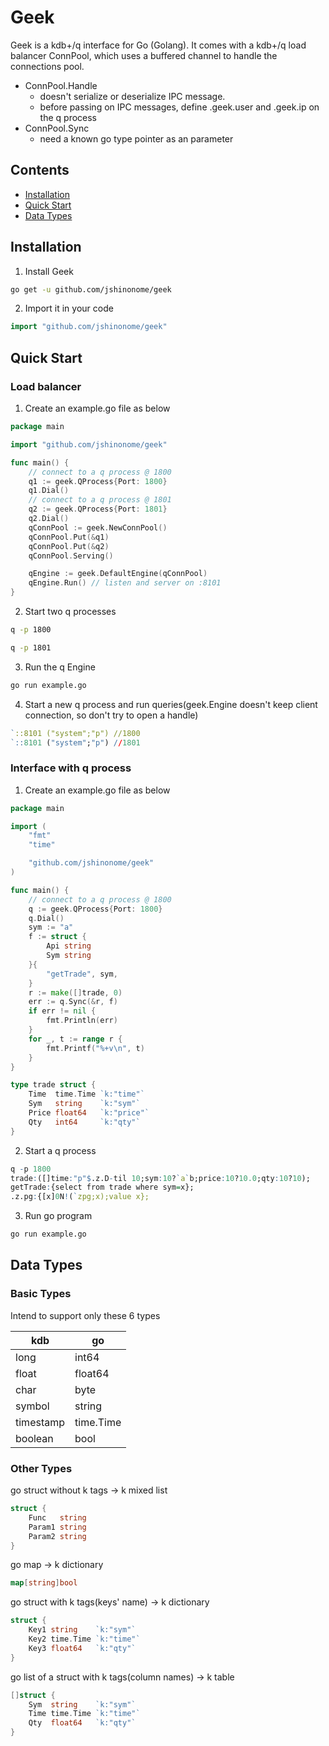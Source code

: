 # Geek

Geek is a kdb+/q interface for Go (Golang). It comes with a kdb+/q load balancer ConnPool, which uses a buffered channel to handle the connections pool.

-   ConnPool.Handle
    -   doesn't serialize or deserialize IPC message.
    -   before passing on IPC messages, define .geek.user and .geek.ip on the q process
-   ConnPool.Sync
    -   need a known go type pointer as an parameter

## Contents

-   [Installation](#installation)
-   [Quick Start](#quick-start)
-   [Data Types](#data-types)

## Installation

1. Install Geek

```sh
go get -u github.com/jshinonome/geek
```

2. Import it in your code

```go
import "github.com/jshinonome/geek"
```

## Quick Start

### Load balancer

1. Create an example.go file as below

```go
package main

import "github.com/jshinonome/geek"

func main() {
	// connect to a q process @ 1800
	q1 := geek.QProcess{Port: 1800}
	q1.Dial()
	// connect to a q process @ 1801
	q2 := geek.QProcess{Port: 1801}
	q2.Dial()
	qConnPool := geek.NewConnPool()
	qConnPool.Put(&q1)
	qConnPool.Put(&q2)
	qConnPool.Serving()

	qEngine := geek.DefaultEngine(qConnPool)
	qEngine.Run() // listen and server on :8101
}
```

2. Start two q processes

```sh
q -p 1800
```

```sh
q -p 1801
```

3. Run the q Engine

```sh
go run example.go
```

4. Start a new q process and run queries(geek.Engine doesn't keep client connection, so don't try to open a handle)

```q
`::8101 ("system";"p") //1800
`::8101 ("system";"p") //1801
```

### Interface with q process

1. Create an example.go file as below

```go
package main

import (
	"fmt"
	"time"

	"github.com/jshinonome/geek"
)

func main() {
	// connect to a q process @ 1800
	q := geek.QProcess{Port: 1800}
	q.Dial()
	sym := "a"
	f := struct {
		Api string
		Sym string
	}{
		"getTrade", sym,
	}
	r := make([]trade, 0)
	err := q.Sync(&r, f)
	if err != nil {
		fmt.Println(err)
	}
	for _, t := range r {
		fmt.Printf("%+v\n", t)
	}
}

type trade struct {
	Time  time.Time `k:"time"`
	Sym   string    `k:"sym"`
	Price float64   `k:"price"`
	Qty   int64     `k:"qty"`
}
```

2. Start a q process

```q
q -p 1800
trade:([]time:"p"$.z.D-til 10;sym:10?`a`b;price:10?10.0;qty:10?10);
getTrade:{select from trade where sym=x};
.z.pg:{[x]0N!(`zpg;x);value x};
```

3. Run go program

```sh
go run example.go
```

## Data Types

### Basic Types

Intend to support only these 6 types

| kdb       | go        |
| --------- | --------- |
| long      | int64     |
| float     | float64   |
| char      | byte      |
| symbol    | string    |
| timestamp | time.Time |
| boolean   | bool      |

### Other Types

go struct without k tags -> k mixed list

```go
struct {
	Func   string
	Param1 string
	Param2 string
}
```

go map -> k dictionary

```go
map[string]bool
```

go struct with k tags(keys' name) -> k dictionary

```go
struct {
	Key1 string    `k:"sym"`
	Key2 time.Time `k:"time"`
	Key3 float64   `k:"qty"`
}
```

go list of a struct with k tags(column names) -> k table

```go
[]struct {
	Sym  string    `k:"sym"`
	Time time.Time `k:"time"`
	Qty  float64   `k:"qty"`
}
```
